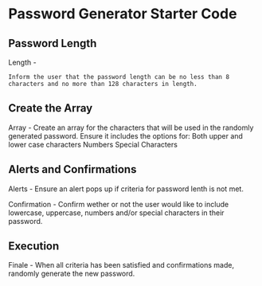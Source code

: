# Password Generator Starter Code


## Password Length

Length -

    Inform the user that the password length can be no less than 8 characters and no more than 128 characters in length.


## Create the Array

Array -
    Create an array for the characters that will be used in the randomly generated password.
    Ensure it includes the options for:
     Both upper and lower case characters
     Numbers
     Special Characters

## Alerts and Confirmations

Alerts -
    Ensure an alert pops up if criteria for password lenth is not met.

Confirmation -
    Confirm wether or not the user would like to include lowercase, uppercase, numbers and/or special characters in their password.

## Execution

 Finale -
    When all criteria has been satisfied and confirmations made, randomly generate the new password.
